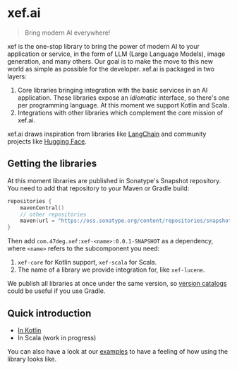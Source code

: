 # xef.ai

> Bring modern AI everywhere!

xef is the one-stop library to bring the power of modern AI to your application or service,
in the form of LLM (Large Language Models), image generation, and many others.
Our goal is to make the move to this new world as simple as possible for the developer.
xef.ai is packaged in two layers:
1. Core libraries bringing integration with the basic services in an AI application. 
   These libraries expose an _idiomatic_ interface, so there's one per programming language.
   At this moment we support Kotlin and Scala.
2. Integrations with other libraries which complement the core mission of xef.ai.

xef.ai draws inspiration from libraries like [LangChain](https://docs.langchain.com/docs/)
and community projects like [Hugging Face](https://huggingface.co/).

## Getting the libraries

At this moment libraries are published in Sonatype's Snapshot repository. You need to add
that repository to your Maven or Gradle build:

```kotlin
repositories {
    mavenCentral()
    // other repositories
    maven(url = "https://oss.sonatype.org/content/repositories/snapshots")
}
```

Then add `com.47deg.xef:xef-<name>:0.0.1-SNAPSHOT` as a dependency, where `<name>` refers
to the subcomponent you need:

1. `xef-core` for Kotlin support, `xef-scala` for Scala.
2. The name of a library we provide integration for, like `xef-lucene`.

We publish all libraries at once under the same version, so
[version catalogs](https://docs.gradle.org/current/userguide/platforms.html#sec:sharing-catalogs)
could be useful if you use Gradle.

## Quick introduction

- [In Kotlin](https://github.com/xebia-functional/xef/blob/main/docs/intro/kotlin.md)
- In Scala (work in progress)

You can also have a look at our
[examples](https://github.com/xebia-functional/xef/tree/main/example/src/main/kotlin/com/xebia/functional/xef/auto)
to have a feeling of how using the library looks like.
